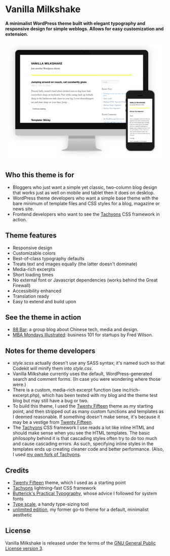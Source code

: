 # Vanilla Milkshake

**A minimalist WordPress theme built with elegant typography and responsive design for simple weblogs. Allows for easy customization and extension.**

![Screenshot of Vanilla Milkshake theme on desktop and mobile](screenshot.png)

## Who this theme is for

- Bloggers who just want a simple yet classic, two-column blog design that works just as well on mobile and tablet then it does on desktop.
- WordPress theme developers who want a simple base theme with the bare minimum of template files and CSS styles for a blog, magazine or news site.
- Frontend developers who want to see the [Tachyons](https://github.com/mrmrs/tachyons/) CSS framework in action.

## Theme features

- Responsive design
- Customizable colors
- Best-of-class typography defaults
- Treats text and images equally (the latter doesn't dominate)
- Media-rich excerpts
- Short loading times
- No external font or Javascript dependencies (works behind the Great Firewall)
- Accessibility enhanced
- Translation ready
- Easy to extend and build upon

## See the theme in action

- [88 Bar](http://88-bar.com/): a group blog about Chinese tech, media and design.
- [MBA Mondays Illustrated](http://www.mba-mondays-illustrated.com): business 101 for startups by Fred Wilson.

## Notes for theme developers

- *style.scss* actually doesn't use any SASS syntax; it's named such so that Codekit will minify them into *style.css*.
- Vanilla Milkshake currently uses the default, WordPress-generated search and comment forms. (In case you were wondering where those were.)
- There is a custom, media-rich excerpt function (see inc/rich-excerpt.php), which has been tested with my blog and the theme test blog but may still have a bug or two.
- To build this theme, I used the [Twenty Fifteen](https://github.com/WordPress/WordPress/tree/master/wp-content/themes/twentyfifteen) theme as my starting point, and then stripped out as many custom functions and templates as I deemed reasonable. If something doesn't make sense, it's because it may be a vestige from [Twenty Fifteen](https://github.com/WordPress/WordPress/tree/master/wp-content/themes/twentyfifteen).
- The [Tachyons](https://github.com/mrmrs/tachyons/) CSS framework I use reads a lot like inline HTML and should make sense when you see the HTML templates. The basic philosophy behind it is that cascading styles often try to do too much and cause cascading errors. As such, specifying inline styles in the templates ends up creating cleaner code and better performance. (Also, I used [my own fork of Tachyons](https://github.com/hongkonggong/tachyons).

## Credits ##

- [Twenty Fifteen](https://wordpress.org/themes/twentyfifteen/) theme, which I used as a starting point
- [Tachyons](http://www.tachyons.io) lightning-fast CSS framework
- [Butterick's Practical Typography](practicaltypography.com/), whose advice I followed for system fonts
- [Type scale](http://type-scale.com/), a handy type-sizing tool 
- [unlimited edition](http://web.archive.org/web/20090423123137/http://www.hexaplex.nl/09/unlimited-edition), my former go-to theme for a default, minimalist aesthetic

## License ##

Vanilla Milkshake is released under the terms of the [GNU General Public License version 3](http://www.gnu.org/licenses/gpl.html).
